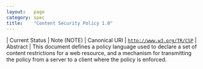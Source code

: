 ```yaml
---
layout:   page
category: spec
title:    "Content Security Policy 1.0"
---
```


| Current Status | Note (NOTE)
| Canonical URI | [`http://www.w3.org/TR/CSP`](http://www.w3.org/TR/CSP)
| Abstract | This document defines a policy language used to declare a set of content restrictions for a web resource, and a mechanism for transmitting the policy from a server to a client where the policy is enforced.